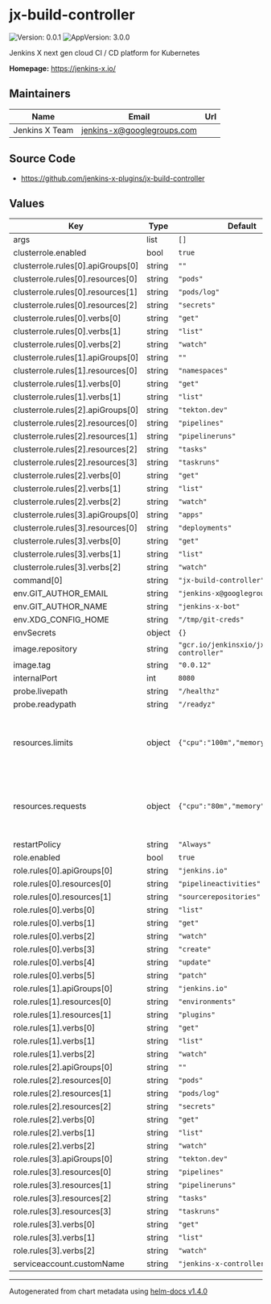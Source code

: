 # jx-build-controller

![Version: 0.0.1](https://img.shields.io/badge/Version-0.0.1-informational?style=flat-square) ![AppVersion: 3.0.0](https://img.shields.io/badge/AppVersion-3.0.0-informational?style=flat-square)

Jenkins X next gen cloud CI / CD platform for Kubernetes

**Homepage:** <https://jenkins-x.io/>

## Maintainers

| Name | Email | Url |
| ---- | ------ | --- |
| Jenkins X Team | jenkins-x@googlegroups.com |  |

## Source Code

* <https://github.com/jenkins-x-plugins/jx-build-controller>

## Values

| Key | Type | Default | Description |
|-----|------|---------|-------------|
| args | list | `[]` |  |
| clusterrole.enabled | bool | `true` |  |
| clusterrole.rules[0].apiGroups[0] | string | `""` |  |
| clusterrole.rules[0].resources[0] | string | `"pods"` |  |
| clusterrole.rules[0].resources[1] | string | `"pods/log"` |  |
| clusterrole.rules[0].resources[2] | string | `"secrets"` |  |
| clusterrole.rules[0].verbs[0] | string | `"get"` |  |
| clusterrole.rules[0].verbs[1] | string | `"list"` |  |
| clusterrole.rules[0].verbs[2] | string | `"watch"` |  |
| clusterrole.rules[1].apiGroups[0] | string | `""` |  |
| clusterrole.rules[1].resources[0] | string | `"namespaces"` |  |
| clusterrole.rules[1].verbs[0] | string | `"get"` |  |
| clusterrole.rules[1].verbs[1] | string | `"list"` |  |
| clusterrole.rules[2].apiGroups[0] | string | `"tekton.dev"` |  |
| clusterrole.rules[2].resources[0] | string | `"pipelines"` |  |
| clusterrole.rules[2].resources[1] | string | `"pipelineruns"` |  |
| clusterrole.rules[2].resources[2] | string | `"tasks"` |  |
| clusterrole.rules[2].resources[3] | string | `"taskruns"` |  |
| clusterrole.rules[2].verbs[0] | string | `"get"` |  |
| clusterrole.rules[2].verbs[1] | string | `"list"` |  |
| clusterrole.rules[2].verbs[2] | string | `"watch"` |  |
| clusterrole.rules[3].apiGroups[0] | string | `"apps"` |  |
| clusterrole.rules[3].resources[0] | string | `"deployments"` |  |
| clusterrole.rules[3].verbs[0] | string | `"get"` |  |
| clusterrole.rules[3].verbs[1] | string | `"list"` |  |
| clusterrole.rules[3].verbs[2] | string | `"watch"` |  |
| command[0] | string | `"jx-build-controller"` |  |
| env.GIT_AUTHOR_EMAIL | string | `"jenkins-x@googlegroups.com"` |  |
| env.GIT_AUTHOR_NAME | string | `"jenkins-x-bot"` |  |
| env.XDG_CONFIG_HOME | string | `"/tmp/git-creds"` |  |
| envSecrets | object | `{}` |  |
| image.repository | string | `"gcr.io/jenkinsxio/jx-build-controller"` |  |
| image.tag | string | `"0.0.12"` |  |
| internalPort | int | `8080` |  |
| probe.livepath | string | `"/healthz"` |  |
| probe.readypath | string | `"/readyz"` |  |
| resources.limits | object | `{"cpu":"100m","memory":"512Mi"}` | Resource limits applied to the controller pods |
| resources.requests | object | `{"cpu":"80m","memory":"128Mi"}` | Resource requests applied to the controller pods |
| restartPolicy | string | `"Always"` |  |
| role.enabled | bool | `true` |  |
| role.rules[0].apiGroups[0] | string | `"jenkins.io"` |  |
| role.rules[0].resources[0] | string | `"pipelineactivities"` |  |
| role.rules[0].resources[1] | string | `"sourcerepositories"` |  |
| role.rules[0].verbs[0] | string | `"list"` |  |
| role.rules[0].verbs[1] | string | `"get"` |  |
| role.rules[0].verbs[2] | string | `"watch"` |  |
| role.rules[0].verbs[3] | string | `"create"` |  |
| role.rules[0].verbs[4] | string | `"update"` |  |
| role.rules[0].verbs[5] | string | `"patch"` |  |
| role.rules[1].apiGroups[0] | string | `"jenkins.io"` |  |
| role.rules[1].resources[0] | string | `"environments"` |  |
| role.rules[1].resources[1] | string | `"plugins"` |  |
| role.rules[1].verbs[0] | string | `"get"` |  |
| role.rules[1].verbs[1] | string | `"list"` |  |
| role.rules[1].verbs[2] | string | `"watch"` |  |
| role.rules[2].apiGroups[0] | string | `""` |  |
| role.rules[2].resources[0] | string | `"pods"` |  |
| role.rules[2].resources[1] | string | `"pods/log"` |  |
| role.rules[2].resources[2] | string | `"secrets"` |  |
| role.rules[2].verbs[0] | string | `"get"` |  |
| role.rules[2].verbs[1] | string | `"list"` |  |
| role.rules[2].verbs[2] | string | `"watch"` |  |
| role.rules[3].apiGroups[0] | string | `"tekton.dev"` |  |
| role.rules[3].resources[0] | string | `"pipelines"` |  |
| role.rules[3].resources[1] | string | `"pipelineruns"` |  |
| role.rules[3].resources[2] | string | `"tasks"` |  |
| role.rules[3].resources[3] | string | `"taskruns"` |  |
| role.rules[3].verbs[0] | string | `"get"` |  |
| role.rules[3].verbs[1] | string | `"list"` |  |
| role.rules[3].verbs[2] | string | `"watch"` |  |
| serviceaccount.customName | string | `"jenkins-x-controllerbuild"` |  |

----------------------------------------------
Autogenerated from chart metadata using [helm-docs v1.4.0](https://github.com/norwoodj/helm-docs/releases/v1.4.0)
